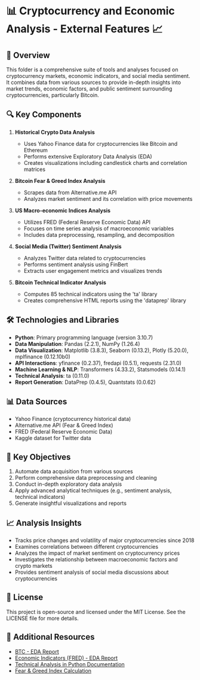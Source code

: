 # 📊 Cryptocurrency and Economic Analysis - External Features 📈


## 🌟 Overview

This folder is a comprehensive suite of tools and analyses focused on cryptocurrency markets, economic indicators, and social media sentiment. 
It combines data from various sources to provide in-depth insights into market trends, economic factors, and public sentiment surrounding cryptocurrencies, particularly Bitcoin.


## 🔍 Key Components

1. **Historical Crypto Data Analysis**
   - Uses Yahoo Finance data for cryptocurrencies like Bitcoin and Ethereum
   - Performs extensive Exploratory Data Analysis (EDA)
   - Creates visualizations including candlestick charts and correlation matrices

2. **Bitcoin Fear & Greed Index Analysis**
   - Scrapes data from Alternative.me API
   - Analyzes market sentiment and its correlation with price movements

3. **US Macro-economic Indices Analysis**
   - Utilizes FRED (Federal Reserve Economic Data) API
   - Focuses on time series analysis of macroeconomic variables
   - Includes data preprocessing, resampling, and decomposition

4. **Social Media (Twitter) Sentiment Analysis**
   - Analyzes Twitter data related to cryptocurrencies
   - Performs sentiment analysis using FinBert
   - Extracts user engagement metrics and visualizes trends

5. **Bitcoin Technical Indicator Analysis**
   - Computes 85 technical indicators using the 'ta' library
   - Creates comprehensive HTML reports using the 'dataprep' library


## 🛠️ Technologies and Libraries

- **Python**: Primary programming language (version 3.10.7)
- **Data Manipulation**: Pandas (2.2.1), NumPy (1.26.4)
- **Data Visualization**: Matplotlib (3.8.3), Seaborn (0.13.2), Plotly (5.20.0), mplfinance (0.12.10b0)
- **API Interactions**: yfinance (0.2.37), fredapi (0.5.1), requests (2.31.0)
- **Machine Learning & NLP**: Transformers (4.33.2), Statsmodels (0.14.1)
- **Technical Analysis**: ta (0.11.0)
- **Report Generation**: DataPrep (0.4.5), Quantstats (0.0.62)


## 📊 Data Sources

- Yahoo Finance (cryptocurrency historical data)
- Alternative.me API (Fear & Greed Index)
- FRED (Federal Reserve Economic Data)
- Kaggle dataset for Twitter data


## 🎯 Key Objectives

1. Automate data acquisition from various sources
2. Perform comprehensive data preprocessing and cleaning
3. Conduct in-depth exploratory data analysis
4. Apply advanced analytical techniques (e.g., sentiment analysis, technical indicators)
5. Generate insightful visualizations and reports


## 📈 Analysis Insights

- Tracks price changes and volatility of major cryptocurrencies since 2018
- Examines correlations between different cryptocurrencies
- Analyzes the impact of market sentiment on cryptocurrency prices
- Investigates the relationship between macroeconomic factors and crypto markets
- Provides sentiment analysis of social media discussions about cryptocurrencies


## 📄 License

This project is open-source and licensed under the MIT License. See the LICENSE file for more details.


## 🔗 Additional Resources

- [BTC - EDA Report](./Technical_Indicators/Reports/btc_technical_analysis_report.html)
- [Economic Indicators (FRED) - EDA Report](./FRED/Reports/FRED_EDA_Report.html)
- [Technical Analysis in Python Documentation](https://technical-analysis-library-in-python.readthedocs.io/en/latest/ta.html)
- [Fear & Greed Index Calculation](https://alternative.me/crypto/fear-and-greed-index/#api)
